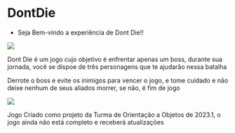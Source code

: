 # DontDie
- Seja Bem-vindo a experiência de Dont Die!!

<img src="https://i.ibb.co/QK0tS5V/dont-die.png" />

<p> Dont Die é um jogo cujo objetivo é enfrentar apenas um boss, durante sua jornada, você se dispoe de três personagens que te ajudarão nessa batalha</p>
<p> Derrote o boss e evite os inimigos para vencer o jogo, e tome cuidado e não deixe nenhum de seus aliados morrer, se não, é fim de jogo</p>
<img src="https://drive.google.com/file/d/1Dz-obM1TBmJz5Nu7yAkxpUHWt8ycs5fm/view?usp=sharing" />
<p> Jogo Criado como projeto da Turma de Orientação a Objetos de 2023.1, o jogo ainda não está completo e receberá atualizações </p>
